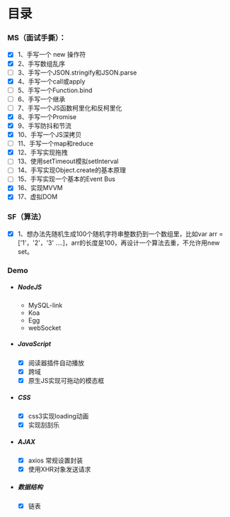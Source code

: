 # 目录
### MS（面试手撕）：
- [x] 1、手写一个 new 操作符
- [x] 2、手写数组乱序 
- [ ] 3、手写一个JSON.stringify和JSON.parse
- [x] 4、手写一个call或apply
- [ ] 5、手写一个Function.bind
- [ ] 6、手写一个继承
- [ ] 7、手写一个JS函数柯里化和反柯里化
- [x] 8、手写一个Promise
- [x] 9、手写防抖和节流
- [x] 10、手写一个JS深拷贝
- [ ] 11、手写一个map和reduce
- [x] 12、手写实现拖拽
- [ ] 13、使用setTimeout模拟setInterval
- [ ] 14、手写实现Object.create的基本原理
- [ ] 15、手写实现一个基本的Event Bus
- [x] 16、实现MVVM
- [x] 17、虚拟DOM
### SF（算法）
- [x] 1、想办法先随机生成100个随机字符串整数扔到一个数组里，比如var arr = ['1'，'2'，'3' ....]，arr的长度是100，再设计一个算法去重，不允许用new set。
### Demo
- #####  NodeJS
	-  MySQL-link
	-  Koa
	-  Egg
	- webSocket
- ##### JavaScript
	- [x] 阅读器插件自动播放
	- [x] 跨域
	- [x] 原生JS实现可拖动的模态框
- ##### CSS
	- [x] css3实现loading动画
	- [x] 实现刮刮乐
- ##### AJAX
	- [x] axios 常规设置封装
	- [x] 使用XHR对象发送请求
- ##### 数据结构
	- [x] 链表
